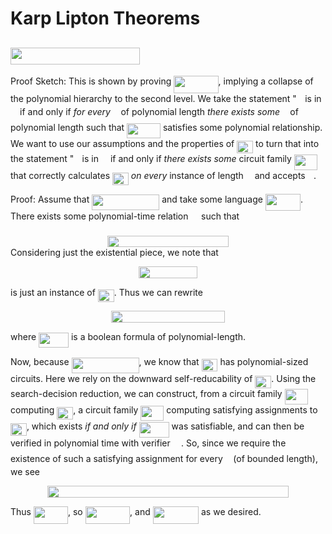 # Karp Lipton Theorems

## <img src="/notes/background/tex/e2ea0a62148bc5b64200834dcce2b02d.svg?invert_in_darkmode&sanitize=true" align="middle" width="206.683719pt" height="27.72066330000001pt"/>

Proof Sketch: This is shown by proving <img src="/notes/background/tex/2a53b91f9bbf45303c8c24add3e45e2a.svg?invert_in_darkmode&sanitize=true" align="middle" width="71.40604679999998pt" height="27.72066330000001pt"/>, implying a collapse of the polynomial hierarchy to the second level.  We take the statement "<img src="/notes/background/tex/332cc365a4987aacce0ead01b8bdcc0b.svg?invert_in_darkmode&sanitize=true" align="middle" width="9.39498779999999pt" height="14.15524440000002pt"/> is in <img src="/notes/background/tex/ddcb483302ed36a59286424aa5e0be17.svg?invert_in_darkmode&sanitize=true" align="middle" width="11.18724254999999pt" height="22.465723500000017pt"/> if and only if *for every* <img src="/notes/background/tex/deceeaf6940a8c7a5a02373728002b0f.svg?invert_in_darkmode&sanitize=true" align="middle" width="8.649225749999989pt" height="14.15524440000002pt"/> of polynomial length *there exists some* <img src="/notes/background/tex/f93ce33e511096ed626b4719d50f17d2.svg?invert_in_darkmode&sanitize=true" align="middle" width="8.367621899999993pt" height="14.15524440000002pt"/> of polynomial length such that <img src="/notes/background/tex/a35d9ea85439dede6d90c9f53db8be8c.svg?invert_in_darkmode&sanitize=true" align="middle" width="53.80901294999998pt" height="24.65753399999998pt"/> satisfies some polynomial relationship.  We want to use our assumptions and the properties of <img src="/notes/background/tex/95d4aeb7638140fd70ba48c1d0a76c2d.svg?invert_in_darkmode&sanitize=true" align="middle" width="25.890204449999988pt" height="20.09134050000002pt"/> to turn that into the statement "<img src="/notes/background/tex/332cc365a4987aacce0ead01b8bdcc0b.svg?invert_in_darkmode&sanitize=true" align="middle" width="9.39498779999999pt" height="14.15524440000002pt"/> is in <img src="/notes/background/tex/ddcb483302ed36a59286424aa5e0be17.svg?invert_in_darkmode&sanitize=true" align="middle" width="11.18724254999999pt" height="22.465723500000017pt"/> if and only if *there exists some* circuit family <img src="/notes/background/tex/472992d46a71981edd1dea7c131bd026.svg?invert_in_darkmode&sanitize=true" align="middle" width="37.135200299999994pt" height="24.65753399999998pt"/> that correctly calculates <img src="/notes/background/tex/95d4aeb7638140fd70ba48c1d0a76c2d.svg?invert_in_darkmode&sanitize=true" align="middle" width="25.890204449999988pt" height="20.09134050000002pt"/> *on every* instance of length <img src="/notes/background/tex/55a049b8f161ae7cfeb0197d75aff967.svg?invert_in_darkmode&sanitize=true" align="middle" width="9.86687624999999pt" height="14.15524440000002pt"/> and accepts <img src="/notes/background/tex/332cc365a4987aacce0ead01b8bdcc0b.svg?invert_in_darkmode&sanitize=true" align="middle" width="9.39498779999999pt" height="14.15524440000002pt"/>.

Proof: Assume that <img src="/notes/background/tex/e2f37360d006826b4593a2561ffc4aa2.svg?invert_in_darkmode&sanitize=true" align="middle" width="107.97883799999998pt" height="24.65753399999998pt"/> and take some language <img src="/notes/background/tex/110092bfc479cdf57fe77f8102448dd2.svg?invert_in_darkmode&sanitize=true" align="middle" width="56.18241089999998pt" height="27.72066330000001pt"/>.  There exists some polynomial-time relation <img src="/notes/background/tex/1e438235ef9ec72fc51ac5025516017c.svg?invert_in_darkmode&sanitize=true" align="middle" width="12.60847334999999pt" height="22.465723500000017pt"/> such that <center><img src="/notes/background/tex/050a891215d71fc1536d51ea67cf1f0e.svg?invert_in_darkmode&sanitize=true" align="middle" width="194.37239085pt" height="18.791838449999997pt"/></center>  Considering just the existential piece, we note that <p align="center"><img src="/notes/background/tex/f931f824d7344d8287d301fd7a2c7aa2.svg?invert_in_darkmode&sanitize=true" align="middle" width="94.84904714999999pt" height="18.791838449999997pt"/></p> is just an instance of <img src="/notes/background/tex/95d4aeb7638140fd70ba48c1d0a76c2d.svg?invert_in_darkmode&sanitize=true" align="middle" width="25.890204449999988pt" height="20.09134050000002pt"/>.  Thus we can rewrite <p align="center"><img src="/notes/background/tex/bbb3b5880a4f09110aaca1414619e16d.svg?invert_in_darkmode&sanitize=true" align="middle" width="181.5856614pt" height="18.791838449999997pt"/></p> where <img src="/notes/background/tex/e00e75871b4e789e5c465fdab29fa79a.svg?invert_in_darkmode&sanitize=true" align="middle" width="47.95292369999999pt" height="24.65753399999998pt"/> is a boolean formula of polynomial-length.

Now, because <img src="/notes/background/tex/e2f37360d006826b4593a2561ffc4aa2.svg?invert_in_darkmode&sanitize=true" align="middle" width="107.97883799999998pt" height="24.65753399999998pt"/>, we know that <img src="/notes/background/tex/95d4aeb7638140fd70ba48c1d0a76c2d.svg?invert_in_darkmode&sanitize=true" align="middle" width="25.890204449999988pt" height="20.09134050000002pt"/> has polynomial-sized circuits.  Here we rely on the downward self-reducability of <img src="/notes/background/tex/95d4aeb7638140fd70ba48c1d0a76c2d.svg?invert_in_darkmode&sanitize=true" align="middle" width="25.890204449999988pt" height="20.09134050000002pt"/>.  Using the search-decision reduction, we can construct, from a circuit family <img src="/notes/background/tex/472992d46a71981edd1dea7c131bd026.svg?invert_in_darkmode&sanitize=true" align="middle" width="37.135200299999994pt" height="24.65753399999998pt"/> computing <img src="/notes/background/tex/95d4aeb7638140fd70ba48c1d0a76c2d.svg?invert_in_darkmode&sanitize=true" align="middle" width="25.890204449999988pt" height="20.09134050000002pt"/>, a circuit family <img src="/notes/background/tex/a0c605053abc19ea22e513ed97685212.svg?invert_in_darkmode&sanitize=true" align="middle" width="37.135200299999994pt" height="24.7161288pt"/> computing satisfying assignments to <img src="/notes/background/tex/95d4aeb7638140fd70ba48c1d0a76c2d.svg?invert_in_darkmode&sanitize=true" align="middle" width="25.890204449999988pt" height="20.09134050000002pt"/>, which exists *if and only if* <img src="/notes/background/tex/e00e75871b4e789e5c465fdab29fa79a.svg?invert_in_darkmode&sanitize=true" align="middle" width="47.95292369999999pt" height="24.65753399999998pt"/> was satisfiable, and can then be verified in polynomial time with verifier <img src="/notes/background/tex/a9a3a4a202d80326bda413b5562d5cd1.svg?invert_in_darkmode&sanitize=true" align="middle" width="13.242037049999992pt" height="22.465723500000017pt"/>.  So, since we require the existence of such a satisfying assignment for every <img src="/notes/background/tex/deceeaf6940a8c7a5a02373728002b0f.svg?invert_in_darkmode&sanitize=true" align="middle" width="8.649225749999989pt" height="14.15524440000002pt"/> (of bounded length), we see <p align="center"><img src="/notes/background/tex/edd993d2041908fb0275646893c91faa.svg?invert_in_darkmode&sanitize=true" align="middle" width="386.8624056pt" height="18.791838449999997pt"/></p>  Thus <img src="/notes/background/tex/721801a427a1ffcbbe0d0ade02bf9f2a.svg?invert_in_darkmode&sanitize=true" align="middle" width="55.04085509999999pt" height="27.72066330000001pt"/>, so <img src="/notes/background/tex/2a53b91f9bbf45303c8c24add3e45e2a.svg?invert_in_darkmode&sanitize=true" align="middle" width="71.40604679999998pt" height="27.72066330000001pt"/>, and <img src="/notes/background/tex/87ccffb0140c270eaae25d15eb0ec773.svg?invert_in_darkmode&sanitize=true" align="middle" width="73.39685594999999pt" height="27.72066330000001pt"/> as we desired.
